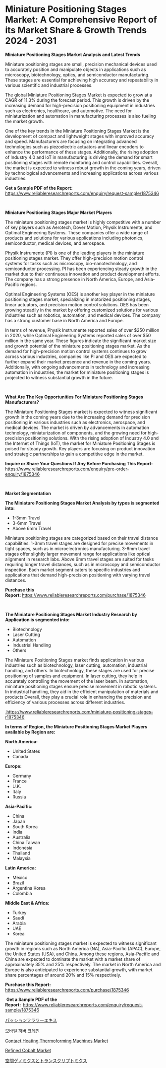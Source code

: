 <p><h1>Miniature Positioning Stages Market: A Comprehensive Report of its Market Share & Growth Trends 2024 - 2031</h1></p><p><strong>Miniature Positioning Stages Market Analysis and Latest Trends</strong></p>
<p><p>Miniature positioning stages are small, precision mechanical devices used to accurately position and manipulate objects in applications such as microscopy, biotechnology, optics, and semiconductor manufacturing. These stages are essential for achieving high accuracy and repeatability in various scientific and industrial processes.</p><p>The global Miniature Positioning Stages Market is expected to grow at a CAGR of 11.3% during the forecast period. This growth is driven by the increasing demand for high-precision positioning equipment in industries such as electronics, healthcare, and automotive. The need for miniaturization and automation in manufacturing processes is also fueling the market growth.</p><p>One of the key trends in the Miniature Positioning Stages Market is the development of compact and lightweight stages with improved accuracy and speed. Manufacturers are focusing on integrating advanced technologies such as piezoelectric actuators and linear encoders to enhance the performance of these stages. Additionally, the rising adoption of Industry 4.0 and IoT in manufacturing is driving the demand for smart positioning stages with remote monitoring and control capabilities. Overall, the market is expected to witness robust growth in the coming years, driven by technological advancements and increasing applications across various industries.</p></p>
<p><strong>Get a Sample PDF of the Report:&nbsp;</strong> <a href="https://www.reliableresearchreports.com/enquiry/request-sample/1875346">https://www.reliableresearchreports.com/enquiry/request-sample/1875346</a></p>
<p>&nbsp;</p>
<p><strong>Miniature Positioning Stages Major Market Players</strong></p>
<p><p>The miniature positioning stages market is highly competitive with a number of key players such as Aerotech, Dover Motion, Physik Instrumente, and Optimal Engineering Systems. These companies offer a wide range of products and solutions for various applications including photonics, semiconductor, medical devices, and aerospace.</p><p>Physik Instrumente (PI) is one of the leading players in the miniature positioning stages market. They offer high-precision motion control systems for tasks such as microscopy, bio-nanotechnology, and semiconductor processing. PI has been experiencing steady growth in the market due to their continuous innovation and product development efforts. The company has a strong presence in North America, Europe, and Asia-Pacific regions.</p><p>Optimal Engineering Systems (OES) is another key player in the miniature positioning stages market, specializing in motorized positioning stages, linear actuators, and precision motion control solutions. OES has been growing steadily in the market by offering customized solutions for various industries such as robotics, automation, and medical devices. The company has a strong customer base in North America and Europe.</p><p>In terms of revenue, Physik Instrumente reported sales of over $250 million in 2020, while Optimal Engineering Systems reported sales of over $50 million in the same year. These figures indicate the significant market size and growth potential of the miniature positioning stages market. As the demand for high-precision motion control systems continues to grow across various industries, companies like PI and OES are expected to further expand their market presence and revenue in the coming years. Additionally, with ongoing advancements in technology and increasing automation in industries, the market for miniature positioning stages is projected to witness substantial growth in the future.</p></p>
<p>&nbsp;</p>
<p><strong>What Are The Key Opportunities For Miniature Positioning Stages Manufacturers?</strong></p>
<p><p>The Miniature Positioning Stages market is expected to witness significant growth in the coming years due to the increasing demand for precision positioning in various industries such as electronics, aerospace, and medical devices. The market is driven by advancements in automation technology, miniaturization of components, and the growing need for high-precision positioning solutions. With the rising adoption of Industry 4.0 and the Internet of Things (IoT), the market for Miniature Positioning Stages is poised for steady growth. Key players are focusing on product innovation and strategic partnerships to gain a competitive edge in the market.</p></p>
<p><strong>Inquire or Share Your Questions If Any Before Purchasing This Report:</strong> <a href="https://www.reliableresearchreports.com/enquiry/pre-order-enquiry/1875346">https://www.reliableresearchreports.com/enquiry/pre-order-enquiry/1875346</a></p>
<p>&nbsp;</p>
<p><strong>Market Segmentation</strong></p>
<p><strong>The Miniature Positioning Stages Market Analysis by types is segmented into:</strong></p>
<p><ul><li>1-3mm Travel</li><li>3-6mm Travel</li><li>Above 6mm Travel</li></ul></p>
<p><p>Miniature positioning stages are categorized based on their travel distance capabilities. 1-3mm travel stages are designed for precise movements in tight spaces, such as in microelectronics manufacturing. 3-6mm travel stages offer slightly larger movement range for applications like optical alignment in research labs. Above 6mm travel stages are suited for tasks requiring longer travel distances, such as in microscopy and semiconductor inspection. Each market segment caters to specific industries and applications that demand high-precision positioning with varying travel distances.</p></p>
<p><strong>Purchase this Report:&nbsp;</strong><a href="https://www.reliableresearchreports.com/purchase/1875346">https://www.reliableresearchreports.com/purchase/1875346</a></p>
<p>&nbsp;</p>
<p><strong>The Miniature Positioning Stages Market Industry Research by Application is segmented into:</strong></p>
<p><ul><li>Biotechnology</li><li>Laser Cutting</li><li>Automation</li><li>Industrial Handling</li><li>Others</li></ul></p>
<p><p>The Miniature Positioning Stages market finds application in various industries such as biotechnology, laser cutting, automation, industrial handling, and others. In biotechnology, these stages are used for precise positioning of samples and equipment. In laser cutting, they help in accurately controlling the movement of the laser beam. In automation, miniature positioning stages ensure precise movement in robotic systems. In industrial handling, they aid in the efficient manipulation of materials and products.Overall, they play a crucial role in enhancing the precision and efficiency of various processes across different industries.</p></p>
<p><a href="https://www.reliableresearchreports.com/miniature-positioning-stages-r1875346">&nbsp;https://www.reliableresearchreports.com/miniature-positioning-stages-r1875346</a></p>
<p><strong>In terms of Region, the Miniature Positioning Stages Market Players available by Region are:</strong></p>
<p>
    <p> <strong> North America: </strong>
        <ul>
            <li>United States</li>
            <li>Canada</li>
        </ul>
        </p> 
    <p> <strong> Europe: </strong>
        <ul>
            <li>Germany</li>
            <li>France</li>
            <li>U.K.</li>
            <li>Italy</li>
            <li>Russia</li>
        </ul>
        </p> 
    <p> <strong> Asia-Pacific: </strong>
        <ul>
            <li>China</li>
            <li>Japan</li>
            <li>South Korea</li>
            <li>India</li>
            <li>Australia</li>
            <li>China Taiwan</li>
            <li>Indonesia</li>
            <li>Thailand</li>
            <li>Malaysia</li>
        </ul>
        </p> 
    <p> <strong> Latin America: </strong>
        <ul>
            <li>Mexico</li>
            <li>Brazil</li>
            <li>Argentina Korea</li>
            <li>Colombia</li>
        </ul>
        </p> 
    <p> <strong> Middle East & Africa: </strong>
        <ul>
            <li>Turkey</li>
            <li>Saudi</li>
            <li>Arabia</li>
            <li>UAE</li>
            <li>Korea</li>
        </ul>
    </p>
    </p>
<p><p>The miniature positioning stages market is expected to witness significant growth in regions such as North America (NA), Asia-Pacific (APAC), Europe, the United States (USA), and China. Among these regions, Asia-Pacific and China are expected to dominate the market with a market share of approximately 35% and 25% respectively. The market in North America and Europe is also anticipated to experience substantial growth, with market share percentages of around 20% and 15% respectively.</p></p>
<p><strong>Purchase this Report: </strong><a href="https://www.reliableresearchreports.com/purchase/1875346">https://www.reliableresearchreports.com/purchase/1875346</a></p>
<p>&nbsp;<strong>Get a Sample PDF of the Report:&nbsp;&nbsp;</strong><a href="https://www.reliableresearchreports.com/enquiry/request-sample/1875346">https://www.reliableresearchreports.com/enquiry/request-sample/1875346</a></p>
<p><strong></strong></p>
<p><p><a href="https://github.com/andym141978/Market-Research-Report-List-1/blob/main/343402443690.md">パッションフラワーエキス</a></p><p><a href="https://github.com/GabrielBlanda5656/Market-Research-Report-List-1/blob/main/361405940169.md">모바일 하버 크레인</a></p><p><a href="https://github.com/abdelrhmankishk22/Market-Research-Report-List-4/blob/main/contact-heating-thermoforming-machines-market.md">Contact Heating Thermoforming Machines Market</a></p><p><a href="https://issuu.com/reportprime-2/docs/refined-cobalt-market-size-2030.pptx">Refined Cobalt Market</a></p><p><a href="https://github.com/EstelWisozk1/Market-Research-Report-List-1/blob/main/528750443689.md">空間ゲノミクスとトランスクリプトミクス</a></p></p>